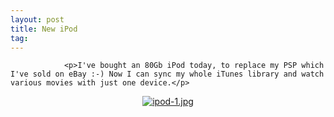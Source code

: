 ```yaml
---
layout: post
title: New iPod
tag: 
---
```



                <p>I've bought an 80Gb iPod today, to replace my PSP which I've sold on eBay :-) Now I can sync my whole iTunes library and watch various movies with just one device.</p>
<div style="text-align: center;"><a href='/uploads/ipod-1.jpg' title='ipod-1.jpg'><img src='/uploads/ipod-1.thumbnail.jpg' alt='ipod-1.jpg' /></a></div>
            
